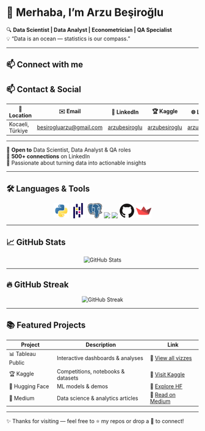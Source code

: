
# 👋 Merhaba, I’m Arzu Beşiroğlu

🔍 **Data Scientist | Data Analyst | Econometrician | QA Specialist**  
💡 “Data is an ocean — statistics is our compass.”

---

## 📫 Connect with me
## 📫 Contact & Social

| 📍 Location | ✉️ Email | 🔗 LinkedIn | 🏆 Kaggle | 🌐 Linktree |
|-------------|----------|-------------|-----------|-------------|
| Kocaeli, Türkiye | [besirogluarzu@gmail.com](mailto:besirogluarzu@gmail.com) | [arzubesiroglu](https://www.linkedin.com/in/arzubesiroglu/) | [arzubesiroglu](https://www.kaggle.com/arzubesiroglu) | [arzubesiroglu](https://linktr.ee/arzubesiroglu) |

---

🔎 **Open to** Data Scientist, Data Analyst & QA roles  
🤝 **500+ connections** on LinkedIn  
🚀 Passionate about turning data into actionable insights  


---

## 🛠 Languages & Tools

<p align="center">
  <img src="https://raw.githubusercontent.com/devicons/devicon/master/icons/python/python-original.svg" width="40"/>
  <img src="https://raw.githubusercontent.com/devicons/devicon/master/icons/pandas/pandas-original.svg" width="40"/>
  <img src="https://raw.githubusercontent.com/devicons/devicon/master/icons/postgresql/postgresql-original.svg" width="40"/>
  <img src="https://raw.githubusercontent.com/devicons/devicon/master/icons/powerbi/powerbi-original.svg" width="40"/>
  <img src="https://raw.githubusercontent.com/devicons/devicon/master/icons/tableau/tableau-original.svg" width="40"/>
  <img src="https://raw.githubusercontent.com/devicons/devicon/master/icons/github/github-original.svg" width="40"/>
  <img src="https://raw.githubusercontent.com/devicons/devicon/master/icons/streamlit/streamlit-original.svg" width="40"/>
</p>

---

## 📈 GitHub Stats

<p align="center">
  <img src="https://github-readme-stats.vercel.app/api?username=arzubesiroglu&show_icons=true&include_all_commits=true&theme=dark&count_private=true" alt="GitHub Stats"/>
</p>

---

## 🔥 GitHub Streak

<p align="center">
  <img src="https://github-readme-streak-stats.herokuapp.com?user=arzubesiroglu&theme=dark" alt="GitHub Streak"/>
</p>

---

## 📚 Featured Projects

| Project | Description | Link |
|---------|-------------|------|
| 📊 Tableau Public | Interactive dashboards & analyses | 🔗 [View all vizzes](https://public.tableau.com/app/profile/arzubesiroglu/vizzes) |
| 🏆 Kaggle | Competitions, notebooks & datasets | 🔗 [Visit Kaggle](https://www.kaggle.com/arzubesiroglu) |
| 🤗 Hugging Face | ML models & demos | 🔗 [Explore HF](https://huggingface.co/arzubesiroglu) |
| 📖 Medium | Data science & analytics articles | 🔗 [Read on Medium](https://medium.com/@besirogluarzu) |

---

✨ Thanks for visiting — feel free to ⭐ my repos or drop a 👋 to connect!


